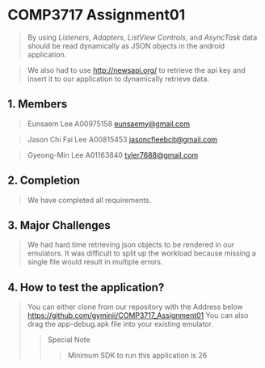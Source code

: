 
# COMP3717 Assignment01
> By using _Listeners_, _Adapters_, _ListView Controls_, and _AsyncTask_ data should be read dynamically as JSON objects in the android application. 

>We also had to use http://newsapi.org/ to retrieve the api key and insert it to our application to dynamically retrieve data.  

## 1. Members

>Eunsaem Lee
> A00975158
> eunsaemy@gmail.com



> Jason Chi Fai Lee
> A00815453
> jasoncfleebcit@gmail.com


> Gyeong-Min Lee
A01163840
tyler7688@gmail.com

## 2. Completion

> We have completed all requirements.

## 3. Major Challenges

> We had hard time retrieving json objects to be rendered in our emulators. It was difficult to split up the workload because missing a single file would result in multiple errors. 

## 4. How to test the application?

> You can either clone from our repository with the Address below
https://github.com/gyminii/COMP3717_Assignment01
You can also drag the app-debug.apk file into your existing emulator.
>> Special Note
> > >Minimum SDK to run this application is 26

